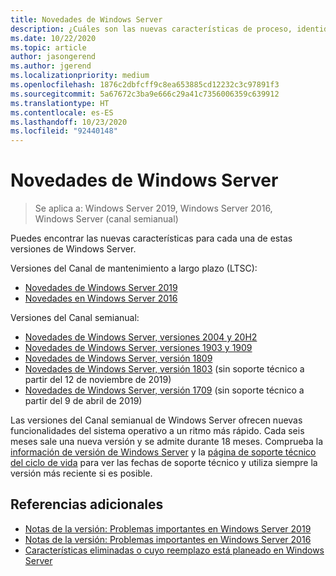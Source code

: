 ```yaml
---
title: Novedades de Windows Server
description: ¿Cuáles son las nuevas características de proceso, identidad, administración, automatización, redes, seguridad y almacenamiento?
ms.date: 10/22/2020
ms.topic: article
author: jasongerend
ms.author: jgerend
ms.localizationpriority: medium
ms.openlocfilehash: 1876c2dbfcff9c8ea653885cd12232c3c97891f3
ms.sourcegitcommit: 5a67672c3ba9e666c29a41c7356006359c639912
ms.translationtype: HT
ms.contentlocale: es-ES
ms.lasthandoff: 10/23/2020
ms.locfileid: "92440148"
---
```

# <a name="whats-new-in-windows-server"></a>Novedades de Windows Server

> Se aplica a: Windows Server 2019, Windows Server 2016, Windows Server (canal semianual)

Puedes encontrar las nuevas características para cada una de estas versiones de Windows Server.

Versiones del Canal de mantenimiento a largo plazo (LTSC):

- [Novedades de Windows Server 2019](../get-started-19/whats-new-19.md)
- [Novedades en Windows Server 2016](whats-new-in-windows-server-2016.md)

Versiones del Canal semianual:

- [Novedades de Windows Server, versiones 2004 y 20H2](whats-new-in-windows-server-2004.md)
- [Novedades de Windows Server, versiones 1903 y 1909](../get-started-19/whats-new-in-windows-server-1903-1909.md)
- [Novedades de Windows Server, versión 1809](whats-new-in-windows-server-1809.md)
- [Novedades de Windows Server, versión 1803](whats-new-in-windows-server-1803.md) (sin soporte técnico a partir del 12 de noviembre de 2019)
- [Novedades de Windows Server, versión 1709](whats-new-in-windows-server-1709.md) (sin soporte técnico a partir del 9 de abril de 2019)

Las versiones del Canal semianual de Windows Server ofrecen nuevas funcionalidades del sistema operativo a un ritmo más rápido. Cada seis meses sale una nueva versión y se admite durante 18 meses. Comprueba la [información de versión de Windows Server](windows-server-release-info.md) y la [página de soporte técnico del ciclo de vida](https://support.microsoft.com/lifecycle) para ver las fechas de soporte técnico y utiliza siempre la versión más reciente si es posible.

## <a name="additional-references"></a>Referencias adicionales

- [Notas de la versión: Problemas importantes en Windows Server 2019](../get-started-19/rel-notes-19.md)
- [Notas de la versión: Problemas importantes en Windows Server 2016](Windows-Server-2016-GA-Release-Notes.md)
- [Características eliminadas o cuyo reemplazo está planeado en Windows Server](../get-started-19/removed-features.md)